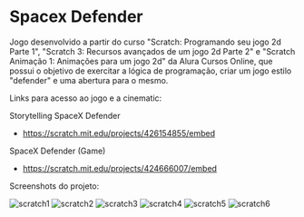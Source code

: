 # Spacex Defender

 Jogo desenvolvido a partir do curso "Scratch: Programando seu jogo 2d Parte 1", "Scratch 3: Recursos avançados de um jogo 2d Parte 2" e "Scratch Animação 1: Animações para um jogo 2d" da Alura Cursos Online, que possui o objetivo de exercitar a lógica de programação, criar um jogo estilo "defender" e uma abertura para o mesmo.
 
Links para acesso ao jogo e a cinematic:

Storytelling SpaceX Defender
* https://scratch.mit.edu/projects/426154855/embed
  
SpaceX Defender (Game)
* https://scratch.mit.edu/projects/424666007/embed
 
Screenshots do projeto:

![scratch1](https://user-images.githubusercontent.com/59848966/93829737-d4c41600-fc5d-11ea-92db-b86a0b62fea4.png)
![scratch2](https://user-images.githubusercontent.com/59848966/93829741-d5f54300-fc5d-11ea-973a-f13c37699b2d.png)
![scratch3](https://user-images.githubusercontent.com/59848966/93829742-d68dd980-fc5d-11ea-942e-6b279fd93fce.png)
![scratch4](https://user-images.githubusercontent.com/59848966/93829743-d7267000-fc5d-11ea-8da3-d217e6a8d2d5.png)
![scratch5](https://user-images.githubusercontent.com/59848966/93829747-d7bf0680-fc5d-11ea-933f-5660c616ee18.png)
![scratch6](https://user-images.githubusercontent.com/59848966/93829750-d8f03380-fc5d-11ea-93a9-5f5179d54c81.png)

